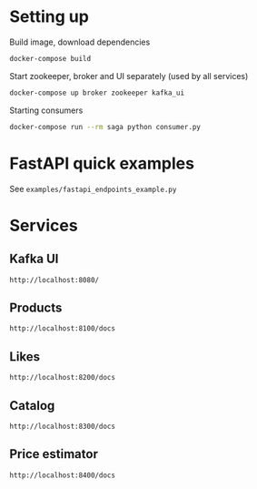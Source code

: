 # Setting up
Build image, download dependencies
```bash
docker-compose build
```

Start zookeeper, broker and UI separately (used by all services)
```bash
docker-compose up broker zookeeper kafka_ui
```

Starting consumers
```bash
docker-compose run --rm saga python consumer.py
```

# FastAPI quick examples
See `examples/fastapi_endpoints_example.py`

# Services
## Kafka UI
`http://localhost:8080/`

## Products
`http://localhost:8100/docs`

## Likes
`http://localhost:8200/docs`

## Catalog
`http://localhost:8300/docs`

## Price estimator
`http://localhost:8400/docs`
